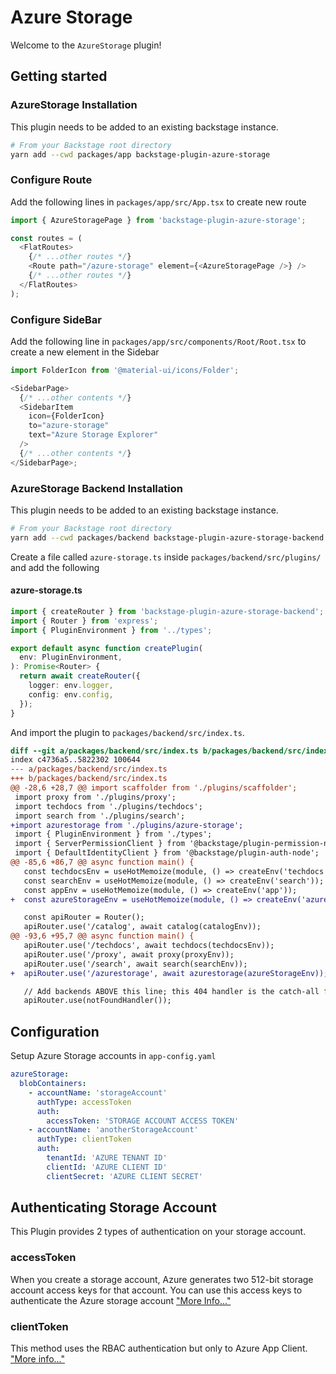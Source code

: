 # Azure Storage

Welcome to the `AzureStorage` plugin!

## Getting started

### AzureStorage Installation

This plugin needs to be added to an existing backstage instance.

```bash
# From your Backstage root directory
yarn add --cwd packages/app backstage-plugin-azure-storage
```

### Configure Route

Add the following lines in `packages/app/src/App.tsx` to create new route

```typescript
import { AzureStoragePage } from 'backstage-plugin-azure-storage';

const routes = (
  <FlatRoutes>
    {/* ...other routes */}
    <Route path="/azure-storage" element={<AzureStoragePage />} />
    {/* ...other routes */}
  </FlatRoutes>
);
```

### Configure SideBar

Add the following line in `packages/app/src/components/Root/Root.tsx` to create a new element in the Sidebar

```typescript
import FolderIcon from '@material-ui/icons/Folder';

<SidebarPage>
  {/* ...other contents */}
  <SidebarItem
    icon={FolderIcon}
    to="azure-storage"
    text="Azure Storage Explorer"
  />
  {/* ...other contents */}
</SidebarPage>;
```

### AzureStorage Backend Installation

This plugin needs to be added to an existing backstage instance.

```bash
# From your Backstage root directory
yarn add --cwd packages/backend backstage-plugin-azure-storage-backend
```

Create a file called `azure-storage.ts` inside `packages/backend/src/plugins/` and add the following

#### azure-storage.ts

```typescript
import { createRouter } from 'backstage-plugin-azure-storage-backend';
import { Router } from 'express';
import { PluginEnvironment } from '../types';

export default async function createPlugin(
  env: PluginEnvironment,
): Promise<Router> {
  return await createRouter({
    logger: env.logger,
    config: env.config,
  });
}
```

And import the plugin to `packages/backend/src/index.ts`.

```diff
diff --git a/packages/backend/src/index.ts b/packages/backend/src/index.ts
index c4736a5..5822302 100644
--- a/packages/backend/src/index.ts
+++ b/packages/backend/src/index.ts
@@ -28,6 +28,7 @@ import scaffolder from './plugins/scaffolder';
 import proxy from './plugins/proxy';
 import techdocs from './plugins/techdocs';
 import search from './plugins/search';
+import azurestorage from './plugins/azure-storage';
 import { PluginEnvironment } from './types';
 import { ServerPermissionClient } from '@backstage/plugin-permission-node';
 import { DefaultIdentityClient } from '@backstage/plugin-auth-node';
@@ -85,6 +86,7 @@ async function main() {
   const techdocsEnv = useHotMemoize(module, () => createEnv('techdocs'));
   const searchEnv = useHotMemoize(module, () => createEnv('search'));
   const appEnv = useHotMemoize(module, () => createEnv('app'));
+  const azureStorageEnv = useHotMemoize(module, () => createEnv('azurestorage'));

   const apiRouter = Router();
   apiRouter.use('/catalog', await catalog(catalogEnv));
@@ -93,6 +95,7 @@ async function main() {
   apiRouter.use('/techdocs', await techdocs(techdocsEnv));
   apiRouter.use('/proxy', await proxy(proxyEnv));
   apiRouter.use('/search', await search(searchEnv));
+  apiRouter.use('/azurestorage', await azurestorage(azureStorageEnv));

   // Add backends ABOVE this line; this 404 handler is the catch-all fallback
   apiRouter.use(notFoundHandler());

```

## Configuration

Setup Azure Storage accounts in `app-config.yaml`

```yaml
azureStorage:
  blobContainers:
    - accountName: 'storageAccount'
      authType: accessToken
      auth:
        accessToken: 'STORAGE ACCOUNT ACCESS TOKEN'
    - accountName: 'anotherStorageAccount'
      authType: clientToken
      auth:
        tenantId: 'AZURE TENANT ID'
        clientId: 'AZURE CLIENT ID'
        clientSecret: 'AZURE CLIENT SECRET'
```

## Authenticating Storage Account

This Plugin provides 2 types of authentication on your storage account.

### accessToken

When you create a storage account, Azure generates two 512-bit storage account access keys for that account. You can use this access keys to authenticate the Azure storage account ["More Info..."](https://learn.microsoft.com/en-us/azure/storage/common/storage-account-keys-manage?toc=%2Fazure%2Fstorage%2Fblobs%2Ftoc.json&bc=%2Fazure%2Fstorage%2Fblobs%2Fbreadcrumb%2Ftoc.json&tabs=azure-portal)

### clientToken

This method uses the RBAC authentication but only to Azure App Client. ["More info..."](https://learn.microsoft.com/en-us/azure/storage/blobs/assign-azure-role-data-access?tabs=portal)
